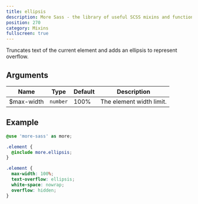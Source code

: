 ```yaml
---
title: ellipsis
description: More Sass - the library of useful SCSS mixins and functions.
position: 270
category: Mixins
fullscreen: true
---
```


Truncates text of the current element and adds an ellipsis to represent overflow.

## Arguments

| Name       | Type     | Default | Description              |
|------------|----------|---------|--------------------------|
| $max-width | `number` | 100%    | The element width limit. |

## Example

<code-group>
  
  <code-block label="SCSS" active>

  ```scss
  @use 'more-sass' as more;
  
  .element {
  	@include more.ellipsis;
  }
  ```

  </code-block>

  <code-block label="Output">

  ```css
  .element {
  	max-width: 100%;
  	text-overflow: ellipsis;
  	white-space: nowrap;
  	overflow: hidden;
  }
  ```

  </code-block>
  
</code-group>
